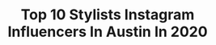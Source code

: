 ---
title: Top 10 Stylists Instagram Influencers In Austin In 2020
description: >-
  Find top stylists Instagram influencers in Austin in 2020. Most popular hashtags: #stylist #lifestyle #sundayfunday #texas.
platform: Instagram
profiles:
  - username: "laurenaustin_stylist"
    fullname: >-
      Lauren Austin Stylist
    location: "United States"
    followers: 20972
    engagement: 193
    commentsToLikes: 0.240940
    id: ck5bzzl1ls59r0i11io3gwh41
    verified: false
    hashtags: "#modernsalon, #bestofbalayage, #framarbrushes, #redkenshadeseq"
  - username: "dtkaustin"
    fullname: >-
      Ashley • Austin, TX
    location: "United States"
    followers: 158549
    engagement: 145
    commentsToLikes: 0.197526
    id: ck0txn6dgjpvp0i19l6tow5yb
    verified: false
    hashtags: "#neimanmarcus, #lego, #4runnermafia, #starwarstoys"
  - username: "rosie.newberry"
    fullname: >-
      Rosie Newberry
    location: "United States"
    followers: 2456
    engagement: 1528
    commentsToLikes: 0.117058
    id: ck15rhiep7yk30i190boijt2n
    verified: false
    hashtags: "#trainer, #journaling, #makeitsweetatx, #shopbartoncreek"
  - username: "jlynnstyle18"
    fullname: >-
      Jennifer Austin
    location: "United States"
    followers: 10767
    engagement: 503
    commentsToLikes: 0.053891
    id: ck0tvlb72bui20i19a0dup9q9
    verified: false
    hashtags: "#bestactress, #eliesaab, #instylemagazine, #jlynnstyles"
  - username: "kovergirl4"
    fullname: >-
      Asia Haney
    location: "United States"
    followers: 2049
    engagement: 1181
    commentsToLikes: 0.046035
    id: ck6u2wio5ubnl0j71vsrlwp3c
    verified: false
    hashtags: "#enrollmentmanagementteam, #womanoffaith, #boss, #creativedirector"
  - username: "alisha.griffin_stagram"
    fullname: >-
      Alisha Griffin {Model/Actress}
    location: "United States"
    followers: 2296
    engagement: 772
    commentsToLikes: 0.191515
    id: ck6tltwla6mpu0j71jq98wyu2
    verified: false
    hashtags: "#fashionweek, #dallasdesigner, #frenchfashion, #portrait"
  - username: "erikagolcher"
    fullname: >-
      Erika Golcher
    location: "United States"
    followers: 6028
    engagement: 604
    commentsToLikes: 0.029154
    id: ck5zilajmfxa70i14qlw2m4wo
    verified: false
    hashtags: "#couplegoals, #underquarentine, #linkinbio, #newyork"
  - username: "heatherbullard"
    fullname: >-
      Heather Bullard
    location: "United States"
    followers: 93394
    engagement: 399
    commentsToLikes: 0.060663
    id: ck139s6uhmvqb0i19pz91qk1d
    verified: false
    hashtags: "#serenaandlily, #kitchenorganization, #concretefloors, #whitekitchencabinets"
  - username: "jenpinkston"
    fullname: >-
      Jen Pinkston
    location: "United States"
    followers: 72778
    engagement: 89
    commentsToLikes: 0.100638
    id: ckaoqnuk3jjmv0i786r0u1q51
    verified: false
    hashtags: "#dreamallday, #quarantinethoughts"
  - username: "queenofthesouth512"
    fullname: >-
      Patricia Plymire
    location: "United States"
    followers: 38170
    engagement: 245
    commentsToLikes: 0.030514
    id: ck5chuczerhae0i11obepzebi
    verified: false
    hashtags: "#grateful, #peace, #matrix, #takenotes"
---